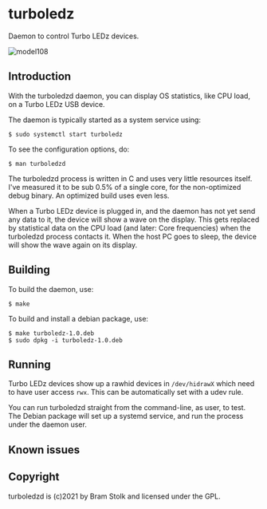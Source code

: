 # turboledz
Daemon to control Turbo LEDz devices.

![model108](images/model108.png "model108")


## Introduction

With the turboledzd daemon, you can display OS statistics, like CPU load, on a Turbo LEDz USB device.

The daemon is typically started as a system service using:

```
$ sudo systemctl start turboledz
```

To see the configuration options, do:
```
$ man turboledzd
```

The turboledzd process is written in C and uses very little resources itself.
I've measured it to be sub 0.5% of a single core, for the non-optimized debug binary.
An optimized build uses even less.

When a Turbo LEDz device is plugged in, and the daemon has not yet send any data to it, the device will show a wave on the display.
This gets replaced by statistical data on the CPU load (and later: Core frequencies) when the turboledzd process contacts it.
When the host PC goes to sleep, the device will show the wave again on its display.

## Building

To build the daemon, use:
```
$ make
```

To build and install a debian package, use:
```
$ make turboledz-1.0.deb
$ sudo dpkg -i turboledz-1.0.deb
```

## Running

Turbo LEDz devices show up a rawhid devices in `/dev/hidrawX` which need to have user access `rwx`.
This can be automatically set with a udev rule.

You can run turboledzd straight from the command-line, as user, to test.
The Debian package will set up a systemd service, and run the process under the daemon user.

## Known issues

## Copyright

turboledzd is (c)2021 by Bram Stolk and licensed under the GPL.

